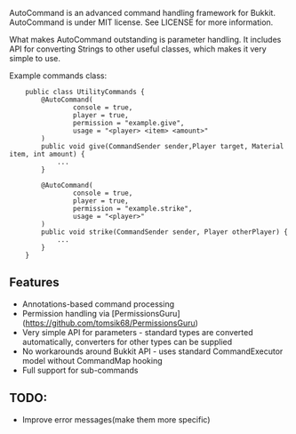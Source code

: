AutoCommand is an advanced command handling framework for Bukkit. AutoCommand is under MIT license. See LICENSE for more information.

What makes AutoCommand outstanding is parameter handling. It includes API for converting Strings to other useful classes, which makes it very simple to use.

Example commands class:
```
	public class UtilityCommands {
		@AutoCommand(
            	console = true, 
            	player = true, 
            	permission = "example.give", 
            	usage = "<player> <item> <amount>"
        )
    	public void give(CommandSender sender,Player target, Material item, int amount) {
			...
    	}

    	@AutoCommand(
        	    console = true, 
            	player = true, 
            	permission = "example.strike", 
            	usage = "<player>"
       	)
    	public void strike(CommandSender sender, Player otherPlayer) {
			...
    	}
	}
```

## Features

+ Annotations-based command processing
+ Permission handling via [PermissionsGuru] (https://github.com/tomsik68/PermissionsGuru)
+ Very simple API for parameters - standard types are converted automatically, converters for other types can be supplied
+ No workarounds around Bukkit API - uses standard CommandExecutor model without CommandMap hooking
+ Full support for sub-commands

## TODO:
 
+ Improve error messages(make them more specific)
